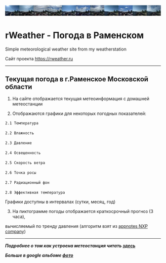 ![](img/header_github.jpg)
========================================================
**rWeather** - Погода в Раменском
========================================================
Simple meteorological weather site from my weatherstation

Сайт проекта <https://rweather.ru>
***
Текущая погода в г.Раменское Московской области
-------------------------------------------------------
  1. На сайте отображается текущая метеоинформация с домашней метеостанции
  
  2. Отображаются графики для некоторых погодных показателей:
  
    2.1 Температура
    
    2.2 Влажность
    
    2.3 Давление
    
    2.4 Освещенность
    
    2.5 Скорость ветра
    
    2.6 Точка росы
    
    2.7 Радиационный фон
    
    2.8 Эффективная температура
    
   Графики доступны в интервалах (сутки, месяц, год)
   
  3. На пиктограмме погоды отображается краткосрочный прогноз (3 часа),
  
вычисляемый по тренду давления (алгоритм взят из [appnotes NXP company](https://www.nxp.com/docs/en/application-note/AN3914.pdf))

-------------------------------------------------------------
***Подробнее о том как устроена метеостанция читать [здесь](https://docs.google.com/document/d/1Ac72J99dzBsslXN9RBYGBGheJdEMsxDL9WAPOpaAZ20/edit?usp=sharing)***

***Больше в google альбоме [фото](https://photos.app.goo.gl/RowJdUpUZFsMvuWU8)***
